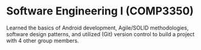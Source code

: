 # Software Engineering I (COMP3350)
Learned the basics of Android development, Agile/SOLID methodologies, software design patterns, and utilized (Git) version control to build a project with 4 other group members. 
